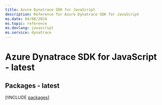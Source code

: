 ```yaml
---
title: Azure Dynatrace SDK for JavaScript
description: Reference for Azure Dynatrace SDK for JavaScript
ms.date: 04/08/2024
ms.topic: reference
ms.devlang: javascript
ms.service: dynatrace
---
```

# Azure Dynatrace SDK for JavaScript - latest
## Packages - latest
[!INCLUDE [packages](dynatrace-index.md)]